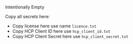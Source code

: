 Intentionally Empty

Copy all secrets here:
* Copy license here use name `licence.txt`
* Copy HCP Client ID here use `hcp_client_id.txt`
* Copy HCP Client Secret here use `hcp_client_secret.txt`